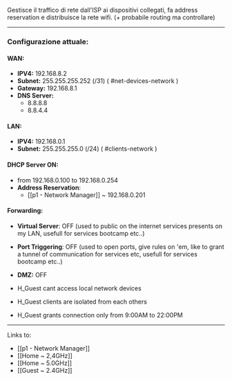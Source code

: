 Gestisce il traffico di rete dall'ISP ai dispositivi collegati, fa address reservation e distribuisce la rete wifi. (+ probabile routing ma controllare) 
 
---
### Configurazione attuale:
#### WAN: 
- **IPV4:** 192.168.8.2
- **Subnet:** 255.255.255.252 (/31) ( #net-devices-network )
- **Gateway:** 192.168.8.1
- **DNS Server:**
	- 8.8.8.8
	- 8.8.4.4
#### LAN:
- **IPV4:** 192.168.0.1
- **Subnet:** 255.255.255.0 (/24) ( #clients-network )
#### DHCP Server ON: 
- from 192.168.0.100 to 192.168.0.254
- **Address Reservation**:
	- [[p1 - Network Manager]] ~ 192.168.0.201 
#### Forwarding: 
- **Virtual Server**: OFF (used to public on the internet services presents on my LAN, usefull for services bootcamp etc..)
- **Port Triggering**: OFF (used to open ports, give rules on 'em, like to grant a tunnel of communication for services etc, usefull for services bootcamp etc..)
- **DMZ:** OFF

- H_Guest cant access local network devices
- H_Guest clients are isolated from each others
- H_Guest grants connection only from 9:00AM to 22:00PM
---

Links to:
- [[p1 - Network Manager]]
- [[Home ~ 2,4GHz]]
- [[Home ~ 5.0GHz]]
- [[Guest ~ 2.4GHz]]
